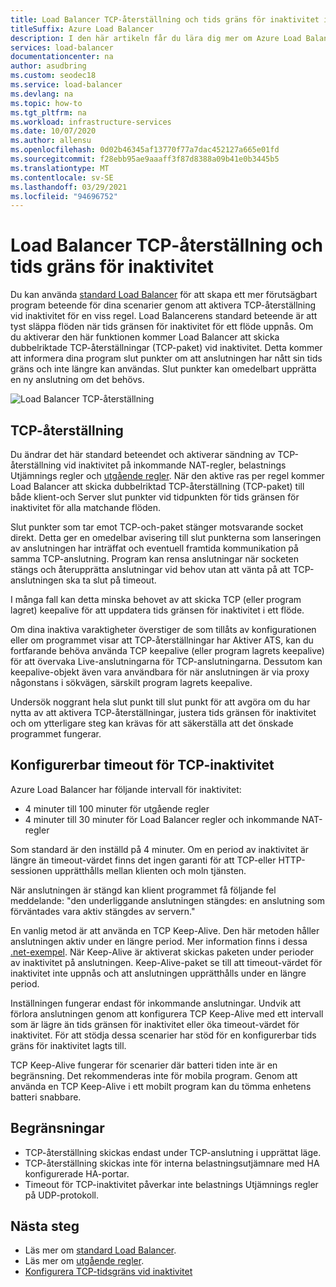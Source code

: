 ```yaml
---
title: Load Balancer TCP-återställning och tids gräns för inaktivitet i Azure
titleSuffix: Azure Load Balancer
description: I den här artikeln får du lära dig mer om Azure Load Balancer med dubbelriktade TCP-paket för inaktivitet vid inaktivitet.
services: load-balancer
documentationcenter: na
author: asudbring
ms.custom: seodec18
ms.service: load-balancer
ms.devlang: na
ms.topic: how-to
ms.tgt_pltfrm: na
ms.workload: infrastructure-services
ms.date: 10/07/2020
ms.author: allensu
ms.openlocfilehash: 0d02b46345af13770f77a7dac452127a665e01fd
ms.sourcegitcommit: f28ebb95ae9aaaff3f87d8388a09b41e0b3445b5
ms.translationtype: MT
ms.contentlocale: sv-SE
ms.lasthandoff: 03/29/2021
ms.locfileid: "94696752"
---
```

# <a name="load-balancer-tcp-reset-and-idle-timeout"></a>Load Balancer TCP-återställning och tids gräns för inaktivitet

Du kan använda [standard Load Balancer](./load-balancer-overview.md) för att skapa ett mer förutsägbart program beteende för dina scenarier genom att aktivera TCP-återställning vid inaktivitet för en viss regel. Load Balancerens standard beteende är att tyst släppa flöden när tids gränsen för inaktivitet för ett flöde uppnås.  Om du aktiverar den här funktionen kommer Load Balancer att skicka dubbelriktade TCP-återställningar (TCP-paket) vid inaktivitet.  Detta kommer att informera dina program slut punkter om att anslutningen har nått sin tids gräns och inte längre kan användas.  Slut punkter kan omedelbart upprätta en ny anslutning om det behövs.

![Load Balancer TCP-återställning](media/load-balancer-tcp-reset/load-balancer-tcp-reset.png)
 
## <a name="tcp-reset"></a>TCP-återställning

Du ändrar det här standard beteendet och aktiverar sändning av TCP-återställning vid inaktivitet på inkommande NAT-regler, belastnings Utjämnings regler och [utgående regler](./load-balancer-outbound-connections.md#outboundrules).  När den aktive ras per regel kommer Load Balancer att skicka dubbelriktad TCP-återställning (TCP-paket) till både klient-och Server slut punkter vid tidpunkten för tids gränsen för inaktivitet för alla matchande flöden.

Slut punkter som tar emot TCP-och-paket stänger motsvarande socket direkt. Detta ger en omedelbar avisering till slut punkterna som lanseringen av anslutningen har inträffat och eventuell framtida kommunikation på samma TCP-anslutning.  Program kan rensa anslutningar när socketen stängs och återupprätta anslutningar vid behov utan att vänta på att TCP-anslutningen ska ta slut på timeout.

I många fall kan detta minska behovet av att skicka TCP (eller program lagret) keepalive för att uppdatera tids gränsen för inaktivitet i ett flöde. 

Om dina inaktiva varaktigheter överstiger de som tillåts av konfigurationen eller om programmet visar att TCP-återställningar har Aktiver ATS, kan du fortfarande behöva använda TCP keepalive (eller program lagrets keepalive) för att övervaka Live-anslutningarna för TCP-anslutningarna.  Dessutom kan keepalive-objekt även vara användbara för när anslutningen är via proxy någonstans i sökvägen, särskilt program lagrets keepalive.  

Undersök noggrant hela slut punkt till slut punkt för att avgöra om du har nytta av att aktivera TCP-återställningar, justera tids gränsen för inaktivitet och om ytterligare steg kan krävas för att säkerställa att det önskade programmet fungerar.

## <a name="configurable-tcp-idle-timeout"></a>Konfigurerbar timeout för TCP-inaktivitet

Azure Load Balancer har följande intervall för inaktivitet:
-  4 minuter till 100 minuter för utgående regler
-  4 minuter till 30 minuter för Load Balancer regler och inkommande NAT-regler

Som standard är den inställd på 4 minuter. Om en period av inaktivitet är längre än timeout-värdet finns det ingen garanti för att TCP-eller HTTP-sessionen upprätthålls mellan klienten och moln tjänsten.

När anslutningen är stängd kan klient programmet få följande fel meddelande: "den underliggande anslutningen stängdes: en anslutning som förväntades vara aktiv stängdes av servern."

En vanlig metod är att använda en TCP Keep-Alive. Den här metoden håller anslutningen aktiv under en längre period. Mer information finns i dessa [.net-exempel](/dotnet/api/system.net.servicepoint.settcpkeepalive). När Keep-Alive är aktiverat skickas paketen under perioder av inaktivitet på anslutningen. Keep-Alive-paket se till att timeout-värdet för inaktivitet inte uppnås och att anslutningen upprätthålls under en längre period.

Inställningen fungerar endast för inkommande anslutningar. Undvik att förlora anslutningen genom att konfigurera TCP Keep-Alive med ett intervall som är lägre än tids gränsen för inaktivitet eller öka timeout-värdet för inaktivitet. För att stödja dessa scenarier har stöd för en konfigurerbar tids gräns för inaktivitet lagts till.

TCP Keep-Alive fungerar för scenarier där batteri tiden inte är en begränsning. Det rekommenderas inte för mobila program. Genom att använda en TCP Keep-Alive i ett mobilt program kan du tömma enhetens batteri snabbare.


## <a name="limitations"></a>Begränsningar

- TCP-återställning skickas endast under TCP-anslutning i upprättat läge.
- TCP-återställning skickas inte för interna belastningsutjämnare med HA konfigurerade HA-portar.
- Timeout för TCP-inaktivitet påverkar inte belastnings Utjämnings regler på UDP-protokoll.

## <a name="next-steps"></a>Nästa steg

- Läs mer om [standard Load Balancer](./load-balancer-overview.md).
- Läs mer om [utgående regler](./load-balancer-outbound-connections.md#outboundrules).
- [Konfigurera TCP-tidsgräns vid inaktivitet](load-balancer-tcp-idle-timeout.md)